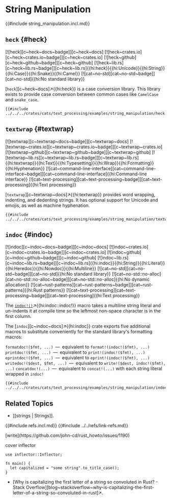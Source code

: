 # String Manipulation

{{#include string_manipulation.incl.md}}

## `heck` {#heck}

[![heck][c~heck~docs~badge]][c~heck~docs] [![heck~crates.io][c~heck~crates.io~badge]][c~heck~crates.io] [![heck~github][c~heck~github~badge]][c~heck~github] [![heck~lib.rs][c~heck~lib.rs~badge]][c~heck~lib.rs]{{hi:heck}}{{hi:Unicode}}{{hi:String}}{{hi:Case}}{{hi:Snake}}{{hi:Camel}} [![cat~no-std][cat~no-std~badge]][cat~no-std]{{hi:No standard library}}

[`heck`][c~heck~docs]↗{{hi:heck}} is a case conversion library. This library exists to provide case conversion between common cases like `CamelCase` and `snake_case`.

```rust,editable
{{#include ../../../crates/cats/text_processing/examples/string_manipulation/heck.rs:example}}
```

## `textwrap` {#textwrap}

[![textwrap][c~textwrap~docs~badge]][c~textwrap~docs] [![textwrap~crates.io][c~textwrap~crates.io~badge]][c~textwrap~crates.io] [![textwrap~github][c~textwrap~github~badge]][c~textwrap~github] [![textwrap~lib.rs][c~textwrap~lib.rs~badge]][c~textwrap~lib.rs]{{hi:textwrap}}{{hi:Text}}{{hi:Typesetting}}{{hi:Wrap}}{{hi:Formatting}}{{hi:Hyphenation}} [![cat~command-line-interface][cat~command-line-interface~badge]][cat~command-line-interface]{{hi:Command-line interface}} [![cat~text-processing][cat~text-processing~badge]][cat~text-processing]{{hi:Text processing}}

[`textwrap`][c~textwrap~docs]↗{{hi:textwrap}} provides word wrapping, indenting, and dedenting strings. It has optional support for Unicode and emojis, as well as machine hyphenation.

```rust,editable
{{#include ../../../crates/cats/text_processing/examples/string_manipulation/textwrap.rs:example}}
```

## `indoc` {#indoc}

[![indoc][c~indoc~docs~badge]][c~indoc~docs] [![indoc~crates.io][c~indoc~crates.io~badge]][c~indoc~crates.io] [![indoc~github][c~indoc~github~badge]][c~indoc~github] [![indoc~lib.rs][c~indoc~lib.rs~badge]][c~indoc~lib.rs]{{hi:indoc}}{{hi:String}}{{hi:Literal}}{{hi:Heredoc}}{{hi:Nowdoc}}{{hi:Multiline}} [![cat~no-std][cat~no-std~badge]][cat~no-std]{{hi:No standard library}} [![cat~no-std::no-alloc][cat~no-std::no-alloc~badge]][cat~no-std::no-alloc]{{hi:No dynamic allocation}} [![cat~rust-patterns][cat~rust-patterns~badge]][cat~rust-patterns]{{hi:Rust patterns}} [![cat~text-processing][cat~text-processing~badge]][cat~text-processing]{{hi:Text processing}}

The [`indoc!()`](https://docs.rs/indoc/latest/indoc/macro.indoc.html)↗{{hi:indoc::indoc!}} macro takes a multiline string literal and un-indents it at compile time so the leftmost non-space character is in the first column.

The [`indoc`][c~indoc~docs]↗{{hi:indoc}} crate exports five additional macros to substitute conveniently for the standard library's formatting macros:

`formatdoc!($fmt, ...)` — equivalent to `format!(indoc!($fmt), ...)`
`printdoc!($fmt, ...)` — equivalent to `print!(indoc!($fmt), ...)`
`eprintdoc!($fmt, ...)` — equivalent to `eprint!(indoc!($fmt), ...)`
`writedoc!($dest, $fmt, ...)` — equivalent to `write!($dest, indoc!($fmt), ...)`
`concatdoc!(...)` — equivalent to `concat!(...)` with each string literal wrapped in `indoc!`

```rust,editable
{{#include ../../../crates/cats/text_processing/examples/string_manipulation/indoc.rs:example}}
```

## Related Topics

- [[strings | Strings]].

{{#include refs.incl.md}}
{{#include ../../refs/link-refs.md}}

<div class="hidden">
[write](https://github.com/john-cd/rust_howto/issues/1190)

cover inflector

```rust,noplayground
use inflector::Inflector;

fn main() {
  let capitalized = "some string".to_title_case();
}
```

- [Why is capitalizing the first letter of a string so convoluted in Rust? - Stack Overflow][blog~stackoverflow~why-is-capitalizing-the-first-letter-of-a-string-so-convoluted-in-rust]↗.

</div>
